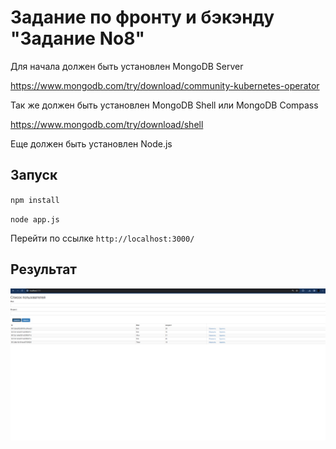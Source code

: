 # Задание по фронту и бэкэнду "Задание No8"

Для начала должен быть установлен MongoDB Server

https://www.mongodb.com/try/download/community-kubernetes-operator

Так же должен быть установлен MongoDB Shell или MongoDB Compass

https://www.mongodb.com/try/download/shell

Еще должен быть установлен Node.js

## Запуск

`npm install`

`node app.js`

Перейти по ссылке `http://localhost:3000/`

## Результат

![Screenshot](screen.png)
